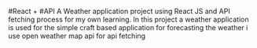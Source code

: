 #React + #API
A Weather application project using React JS and API fetching process for my own learning.
In this project a weather application is used for the simple craft based application for forecasting the weather
i use open weather map api for api fetching
